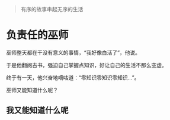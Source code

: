> 有序的故事串起无序的生活


# 负责任的巫师

巫师整天都在干没有意义的事情，“我好像白活了”，他说。

于是他翻阅古书，强迫自己掌握点知识，好让自己的生活不那么空虚。

终于有一天，他兴奋地嘀咕道：“零知识零知识零知识...”。

巫师又能知道什么呢？

## 我又能知道什么呢



